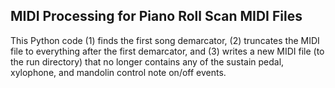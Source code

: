 ## MIDI Processing for Piano Roll Scan MIDI Files

This Python code (1) finds the first song demarcator, (2) truncates the MIDI file to everything after the first demarcator, and (3) writes a new MIDI file (to the run directory) that no longer contains any of the sustain pedal, xylophone, and mandolin control note on/off events.
